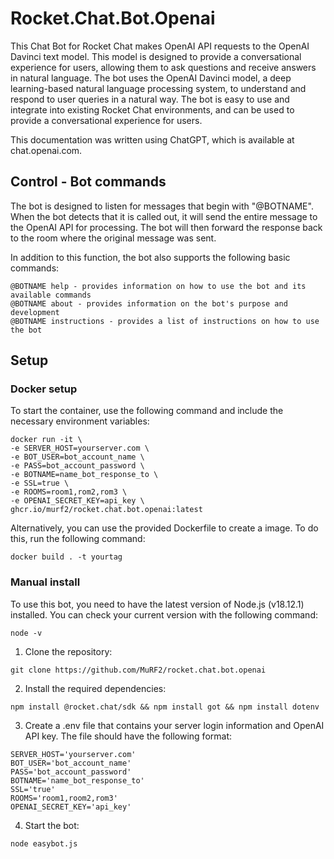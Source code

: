 # Rocket.Chat.Bot.Openai
This Chat Bot for Rocket Chat makes OpenAI API requests to the OpenAI Davinci text model. This model is designed to provide a conversational experience for users, allowing them to ask questions and receive answers in natural language. The bot uses the OpenAI Davinci model, a deep learning-based natural language processing system, to understand and respond to user queries in a natural way. The bot is easy to use and integrate into existing Rocket Chat environments, and can be used to provide a conversational experience for users.

This documentation was written using ChatGPT, which is available at chat.openai.com.

## Control - Bot commands
The bot is designed to listen for messages that begin with "@BOTNAME". When the bot detects that it is called out, it will send the entire message to the OpenAI API for processing. The bot will then forward the response back to the room where the original message was sent.

In addition to this function, the bot also supports the following basic commands:
```
@BOTNAME help - provides information on how to use the bot and its available commands
@BOTNAME about - provides information on the bot's purpose and development
@BOTNAME instructions - provides a list of instructions on how to use the bot
```

## Setup
### Docker setup
To start the container, use the following command and include the necessary environment variables:
```
docker run -it \
-e SERVER_HOST=yourserver.com \
-e BOT_USER=bot_account_name \
-e PASS=bot_account_password \
-e BOTNAME=name_bot_response_to \
-e SSL=true \
-e ROOMS=room1,rom2,rom3 \
-e OPENAI_SECRET_KEY=api_key \
ghcr.io/murf2/rocket.chat.bot.openai:latest
```
Alternatively, you can use the provided Dockerfile to create a image. To do this, run the following command:
```
docker build . -t yourtag
```

### Manual install
To use this bot, you need to have the latest version of Node.js (v18.12.1) installed. You can check your current version with the following command:
```
node -v
```
1. Clone the repository:
```
git clone https://github.com/MuRF2/rocket.chat.bot.openai
```
2. Install the required dependencies:
```
npm install @rocket.chat/sdk && npm install got && npm install dotenv
```
3. Create a .env file that contains your server login information and OpenAI API key. The file should have the following format:
```
SERVER_HOST='yourserver.com'
BOT_USER='bot_account_name'
PASS='bot_account_password'
BOTNAME='name_bot_response_to'
SSL='true'
ROOMS='room1,room2,rom3'
OPENAI_SECRET_KEY='api_key'
```
4. Start the bot:
```
node easybot.js
```